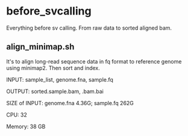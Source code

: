 # before_svcalling
 Everything before sv calling. From raw data to sorted aligned bam. 

## align_minimap.sh
It's to align long-read sequence data in fq format to reference genome using minimap2. Then sort and index.

INPUT: sample_list, genome.fna, sample.fq

OUTPUT: sorted.sample.bam, .bam.bai

SIZE of INPUT: genome.fna 4.36G; sample.fq 262G
 
CPU: 32

Memory: 38 GB
